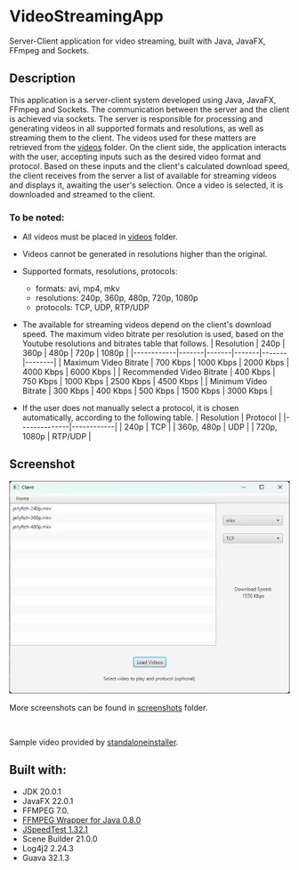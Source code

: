 # VideoStreamingApp
Server-Client application for video streaming, built with Java, JavaFX, FFmpeg and Sockets.
## Description
This application is a server-client system developed using Java, JavaFX, FFmpeg and Sockets. The communication between the server and the client is achieved via sockets. The server is responsible for processing and generating videos in all supported formats and resolutions, as well as streaming them to the client. The videos used for these matters are retrieved from the [videos](https://github.com/GeorgiaKt/MultimediaApp/tree/main/src/main/resources/videos) folder. On the client side, the application interacts with the user, accepting inputs such as the desired video format and protocol. Based on these inputs and the client's calculated download speed, the client receives from the server a list of available for streaming videos and displays it, awaiting the user's selection. Once a video is selected, it is downloaded and streamed to the client.

### To be noted:
- All videos must be placed in [videos](https://github.com/GeorgiaKt/MultimediaApp/tree/main/src/main/resources/videos) folder.
- Videos cannot be generated in resolutions higher than the original.
- Supported formats, resolutions, protocols:
    - formats: avi, mp4, mkv
    - resolutions: 240p, 360p, 480p, 720p, 1080p
    - protocols: TCP, UDP, RTP/UDP
- The available for streaming videos depend on the client's download speed. The maximum video bitrate per resolution is used, based on the Youtube resolutions and bitrates table that follows.
  | Resolution | 240p  | 360p  | 480p  | 720p  | 1080p  |
  |------------|-------|-------|-------|-------|--------|
  | Maximum Video Bitrate | 700 Kbps | 1000 Kbps | 2000 Kbps | 4000 Kbps | 6000 Kbps |
  | Recommended Video Bitrate | 400 Kbps | 750 Kbps | 1000 Kbps | 2500 Kbps | 4500 Kbps |
  | Minimum Video Bitrate | 300 Kbps | 400 Kbps | 500 Kbps | 1500 Kbps | 3000 Kbps |

- If the user does not manually select a protocol, it is chosen automatically, according to the following table.
  |  Resolution  |  Protocol  |
  |--------------|------------|
  |    240p      |    TCP     |
  |  360p, 480p  |    UDP     |
  | 720p, 1080p  |   RTP/UDP  |

## Screenshot
![](https://github.com/GeorgiaKt/MultimediaApp/blob/main/screenshots/client.png)

More screenshots can be found in [screenshots](https://github.com/GeorgiaKt/MultimediaApp/tree/main/screenshots) folder.

<br />

Sample video provided by [standaloneinstaller](https://standaloneinstaller.com/blog/big-list-of-sample-videos-for-testers-124.html).

## Built with:
- JDK 20.0.1
- JavaFX 22.0.1
- FFMPEG 7.0.
- [FFMPEG Wrapper for Java 0.8.0](https://github.com/bramp/ffmpeg-cli-wrapper)
- [JSpeedTest 1.32.1](https://github.com/bertrandmartel/speed-test-lib)
- Scene Builder 21.0.0
- Log4j2 2.24.3
- Guava 32.1.3
